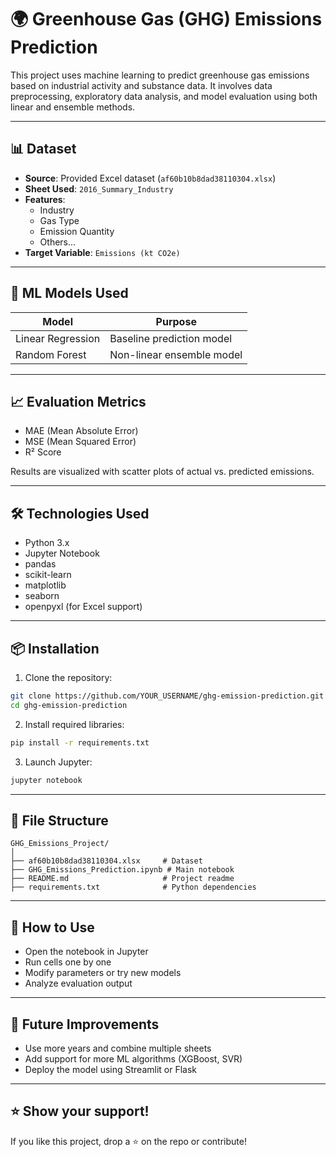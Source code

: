 # 🌍 Greenhouse Gas (GHG) Emissions Prediction

This project uses machine learning to predict greenhouse gas emissions based on industrial activity and substance data. It involves data preprocessing, exploratory data analysis, and model evaluation using both linear and ensemble methods.

---

## 📊 Dataset

- **Source**: Provided Excel dataset (`af60b10b8dad38110304.xlsx`)
- **Sheet Used**: `2016_Summary_Industry`
- **Features**:
  - Industry
  - Gas Type
  - Emission Quantity
  - Others...
- **Target Variable**: `Emissions (kt CO2e)`

---

## 🧠 ML Models Used

| Model             | Purpose                      |
|------------------|------------------------------|
| Linear Regression | Baseline prediction model    |
| Random Forest     | Non-linear ensemble model    |

---

## 📈 Evaluation Metrics

- MAE (Mean Absolute Error)
- MSE (Mean Squared Error)
- R² Score

Results are visualized with scatter plots of actual vs. predicted emissions.

---

## 🛠️ Technologies Used

- Python 3.x
- Jupyter Notebook
- pandas
- scikit-learn
- matplotlib
- seaborn
- openpyxl (for Excel support)

---

## 📦 Installation

1. Clone the repository:
```bash
git clone https://github.com/YOUR_USERNAME/ghg-emission-prediction.git
cd ghg-emission-prediction
```

2. Install required libraries:
```bash
pip install -r requirements.txt
```

3. Launch Jupyter:
```bash
jupyter notebook
```

---

## 📂 File Structure

```
GHG_Emissions_Project/
│
├── af60b10b8dad38110304.xlsx     # Dataset
├── GHG_Emissions_Prediction.ipynb # Main notebook
├── README.md                     # Project readme
├── requirements.txt              # Python dependencies
```

---

## 📌 How to Use

- Open the notebook in Jupyter
- Run cells one by one
- Modify parameters or try new models
- Analyze evaluation output

---

## 🚀 Future Improvements

- Use more years and combine multiple sheets
- Add support for more ML algorithms (XGBoost, SVR)
- Deploy the model using Streamlit or Flask

---

## ⭐️ Show your support!

If you like this project, drop a ⭐️ on the repo or contribute!